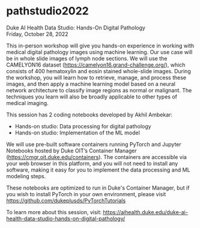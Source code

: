 # pathstudio2022

Duke AI Health Data Studio: Hands-On Digital Pathology  
Friday, October 28, 2022
 
This in-person workshop will give you hands-on experience in working with medical digital pathology images using machine learning. Our use case will be in whole slide images of lymph node sections. We will use the CAMELYON16 dataset (https://camelyon16.grand-challenge.org/), which consists of 400 hematoxylin and eosin stained whole-slide images. During the workshop, you will learn how to retrieve, manage, and process these images, and then apply a machine learning model based on a neural network architecture to classify image regions as normal or malignant. The techniques you learn will also be broadly applicable to other types of medical imaging. 

This session has 2 coding notebooks developed by Akhil Ambekar:

* Hands-on studio: Data processing for digital pathology
* Hands-on studio: Implementation of the ML model
 
We will use pre-built software containers running PyTorch and Jupyter Notebooks hosted by Duke OIT’s Container Manager (https://cmgr.oit.duke.edu/containers). The containers are accessible via your web browser in this platform, and you will not need to install any software, making it easy for you to implement the data processing and ML modeling steps. 

These notebooks are optimized to run in Duke's Container Manager, but if you wish to install PyTorch in your own environment, please visit https://github.com/dukeplusds/PyTorchTutorials

To learn more about this session, visit: https://aihealth.duke.edu/duke-ai-health-data-studio-hands-on-digital-pathology/ 
